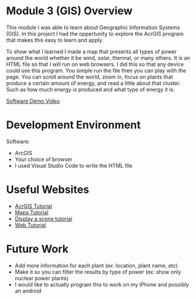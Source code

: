 # Module 3 (GIS) Overview

This module I was able to learn about Geographic Information Systems (GIS). In this project I had the oppertunity to explore the AcrGIS program that makes this easy to learn and apply.

To show what I learned I made a map that presents all types of power around the world whether it be wind, solar, thermal, or many others. It is an HTML file so that I will run on web browsers. I did this so that any device could use this program. You simple run the file then you can play with the page. You can scroll around the world, zoom in, focus on plants that produce a certain amount of energy, and read a little about that cluster. Such as how much energy is produced and what type of energy it is.

[Software Demo Video](http://youtube.link.goes.here)

# Development Environment

Software:
* ArcGIS
* Your choice of browser
* I used Visual Studio Code to write the HTML file

# Useful Websites

* [AcrGIS Tutorial](https://developers.arcgis.com/documentation/mapping-apis-and-services/tutorials/)
* [Maps Tutorial](https://developers.arcgis.com/documentation/mapping-apis-and-services/maps/tutorials/apis/display-a-map/)
* [Display a scene tutorial](https://developers.arcgis.com/documentation/mapping-apis-and-services/tutorials/)
* [Web Tutorial](https://developers.arcgis.com/documentation/mapping-apis-and-services/apis-and-sdks/#web-apis)

# Future Work

* Add more information for each plant (ex: location, plant name, etc)
* Make it so you can filter the results by type of power (ex: show only nuclear power plants)
* I would like to actually program this to work on my iPhone and possibly an android